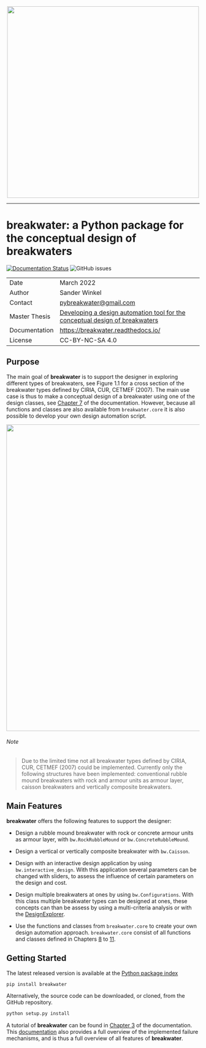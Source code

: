 <div align="center">
  <img src="https://raw.githubusercontent.com/Sander-w/breakwater/master//doc/_figures/bw-icon-html_icon.png" width="500"><br>
</div>

-----------------

# breakwater: a Python package for the conceptual design of breakwaters
[![Documentation Status](https://readthedocs.org/projects/breakwater/badge/?version=latest)](https://breakwater.readthedocs.io/en/latest/?badge=latest)
![GitHub issues](https://img.shields.io/github/issues-raw/Sander-w/breakwater)

<table class="tg">
  <tr>
    <td align="left" class="tg-0pky">Date</td>
    <td align="left" class="tg-0pky">March 2022</td>
  </tr>
  <tr>
    <td class="tg-0pky">Author</td>
    <td class="tg-0pky">Sander Winkel</td>
  </tr>
  <tr>
    <td class="tg-0pky">Contact</td>
    <td class="tg-0pky"><a href="mailto:pybreakwater@gmail.com">pybreakwater@gmail.com</a></td>
  </tr>  
  <tr>
    <td class="tg-0pky">Master Thesis</td>
    <td class="tg-0pky"><a href="https://repository.tudelft.nl/">Developing a design automation tool for the conceptual design of breakwaters</a></td>
  </tr>
  <tr>
    <td class="tg-0pky">Documentation</td>
    <td class="tg-0pky"><a href="https://breakwater.readthedocs.io/en/latest/index.html">https://breakwater.readthedocs.io/</a></td>
  </tr>
  <tr>
    <td class="tg-0pky">License</td>
    <td class="tg-0pky">CC-BY-NC-SA 4.0</td>
  </tr>
</table>

## Purpose

The main goal of **breakwater** is to support the designer in exploring different
types of breakwaters, see Figure 1.1 for a cross section of the breakwater
types defined by CIRIA, CUR, CETMEF (2007). The main use case is thus to make a
conceptual design of a breakwater using one of the design classes, see [Chapter 7]
of the documentation. However, because all functions and classes are also available
from `breakwater.core` it is also possible to develop your own design automation
script.

   [Chapter 7]: https://breakwater.readthedocs.io/en/latest/types.html

<div align="center">
  <img src="https://raw.githubusercontent.com/Sander-w/breakwater/master/doc/_figures/breakwater-types.png" width="800"><br>
</div>   

###### Note
> Due to the limited time not all breakwater types defined by CIRIA, CUR, CETMEF (2007)
  could be implemented. Currently only the following structures have been implemented:
  conventional rubble mound breakwaters with rock and armour units as armour layer,
  caisson breakwaters and vertically composite breakwaters.

## Main Features

**breakwater** offers the following features to support the designer:

- Design a rubble mound breakwater with rock or concrete armour units as armour
  layer, with `bw.RockRubbleMound` or `bw.ConcreteRubbleMound`.
- Design a vertical or vertically composite breakwater with `bw.Caisson`.
- Design with an interactive design application by using `bw.interactive_design`.
  With this application several parameters can be changed with sliders, to assess
  the influence of certain parameters on the design and cost.
- Design multiple breakwaters at ones by using `bw.Configurations`. With this class
  multiple breakwater types can be designed at ones, these concepts can than
  be assess by using a multi-criteria analysis or with the [DesignExplorer].
- Use the functions and classes from `breakwater.core` to create your own
  design automation approach. `breakwater.core` consist of all functions and
  classes defined in Chapters [8] to [11].

   [DesignExplorer]: http://tt-acm.github.io/DesignExplorer
   [8]: https://breakwater.readthedocs.io/en/latest/stability.html
   [11]: https://breakwater.readthedocs.io/en/latest/geo.html

## Getting Started

The latest released version is available at the [Python package index]

```sh
pip install breakwater
```

Alternatively, the source code can be downloaded, or cloned, from the GitHub repository.  

```sh
python setup.py install
```

A tutorial of **breakwater** can be found in [Chapter 3] of the documentation. This
[documentation] also provides a full overview of the implemented failure mechanisms,
and is thus a full overview of all features of **breakwater**.

   [Python package index]: https://pypi.org/
   [documentation]: https://breakwater.readthedocs.io/en/latest/index.html
   [Chapter 3]: https://breakwater.readthedocs.io/en/latest/tutorial.html
